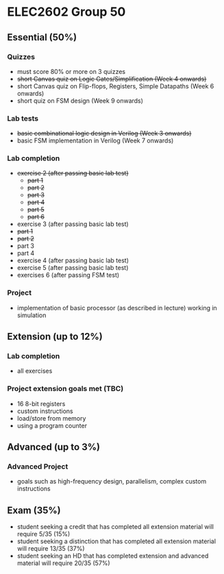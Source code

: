 # ELEC2602 Group 50

## Essential (50%)
### Quizzes
* must score 80% or more on 3 quizzes
* ~~short Canvas quiz on Logic Gates/Simplification (Week 4 onwards)~~
* short Canvas quiz on Flip-flops, Registers, Simple Datapaths (Week 6 onwards)
* short quiz on FSM design (Week 9 onwards)

### Lab tests
* ~~basic combinational logic design in Verilog (Week 3 onwards)~~
* basic FSM implementation in Verilog (Week 7 onwards)

### Lab completion
* ~~exercise 2 (after passing basic lab test)~~
  * ~~part 1~~
  * ~~part 2~~
  * ~~part 3~~
  * ~~part 4~~
  * ~~part 5~~
  * ~~part 6~~
* exercise 3 (after passing basic lab test)
 * ~~part 1~~
 * ~~part 2~~
 * part 3
 * part 4
* exercise 4 (after passing basic lab test)
* exercise 5 (after passing basic lab test)
* exercises 6 (after passing FSM test)

### Project
* implementation of basic processor (as described in lecture) working in simulation

## Extension (up to 12%)
### Lab completion
* all exercises

### Project extension goals met (TBC)
* 16 8-bit registers
* custom instructions
* load/store from memory
* using a program counter

## Advanced (up to 3%)
### Advanced Project
* goals such as high-frequency design, parallelism, complex custom instructions

## Exam (35%)
* student seeking a credit that has completed all extension material will require 5/35 (15%)
* student seeking a distinction that has completed all extension material will require 13/35 (37%)
* student seeking an HD that has completed extension and advanced material will require 20/35 (57%)
